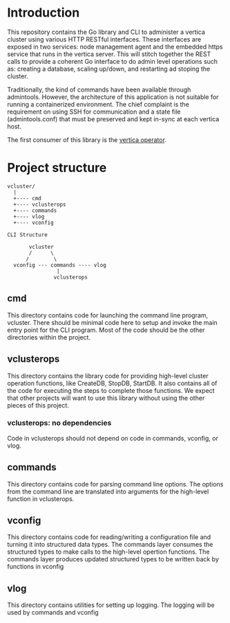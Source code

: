 # Introduction

This repository contains the Go library and CLI to administer a vertica cluster
using various HTTP RESTful interfaces. These interfaces are exposed in two
services: node management agent and the embedded https service that runs in the
vertica server. This will stitch together the REST calls to provide a coherent
Go interface to do admin level operations such as: creating a database, scaling
up/down, and restarting ad stoping the cluster.

Traditionally, the kind of commands have been available through admintools.
However, the architecture of this application is not suitable for running a
containerized environment. The chief complaint is the requirement on using SSH
for communication and a state file (admintools.conf) that must be preserved and
kept in-sync at each vertica host.

The first consumer of this library is the [vertica operator](https://github.com/vertica/vertica-kubernetes).

# Project structure

```
vcluster/
  |
  +---- cmd
  +---- vclusterops
  +---- commands
  +---- vlog
  +---- vconfig

CLI Structure

       vcluster
       /      \
      /        \
  vconfig --- commands ---- vlog
                |
               vclusterops

```

## cmd
This directory contains code for launching the command line program, vcluster.
There should be minimal code here to setup and invoke the main entry point
for the CLI program. Most of the code should be the other directories
within the project.

## vclusterops
This directory contains the library code for providing high-level cluster
operation functions, like CreateDB, StopDB, StartDB. It also contains
all of the code for executing the steps to complete those functions.
We expect that other projects will want to use this library without
using the other pieces of this project.

### vclusterops: no dependencies
Code in vclusterops should not depend on code in commands, vconfig, or vlog.

## commands
This directory contains code for parsing command line options. The options
from the command line are translated into arguments for the high-level
function in vclusterops.

## vconfig
This directory contains code for reading/writing a configuration file and
turning it into structured data types. The commands layer consumes the structured
types to make calls to the high-level opertion functions. The commands layer
produces updated structured types to be written back by functions in vconfig

## vlog
This directory contains utilities for setting up logging. The logging
will be used by commands and vconfig
